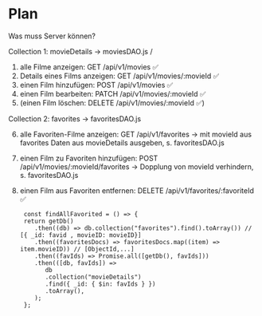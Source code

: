 # Plan

Was muss Server können?

Collection 1: movieDetails -> moviesDAO.js /

1. alle Filme anzeigen: GET /api/v1/movies ✅
2. Details eines Films anzeigen: GET /api/v1/movies/:movieId ✅
3. einen Film hinzufügen: POST /api/v1/movies ✅
4. einen Film bearbeiten: PATCH /api/v1/movies/:movieId ✅
5. (einen Film löschen: DELETE /api/v1/movies/:movieId ✅)

Collection 2: favorites -> favoritesDAO.js

6.  alle Favoriten-Filme anzeigen: GET /api/v1/favorites
    -> mit movieId aus favorites Daten aus movieDetails ausgeben, s. favoritesDAO.js
7.  einen Film zu Favoriten hinzufügen: POST /api/v1/movies/:movieId/favorites
    -> Dopplung von movieId verhindern, s. favoritesDAO.js
8.  einen Film aus Favoriten entfernen: DELETE /api/v1/favorites/:favoriteId ✅

         const findAllFavorited = () => {
         return getDb()
            .then((db) => db.collection("favorites").find().toArray()) // [{ _id: favid , movieID: movieID}]
            .then((favoritesDocs) => favoritesDocs.map((item) => item.movieID)) // [ObjectId,...]
            .then((favIds) => Promise.all([getDb(), favIds]))
            .then(([db, favIds]) =>
               db
               .collection("movieDetails")
               .find({ _id: { $in: favIds } })
               .toArray(),
            );
         };
